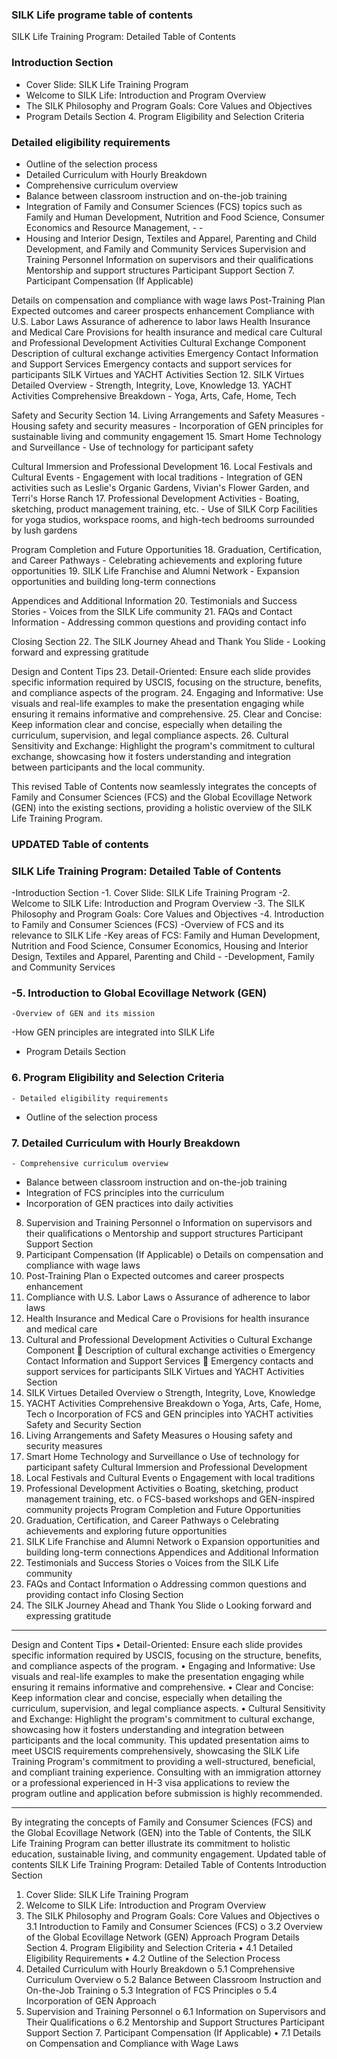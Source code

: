 ### SILK Life programe table of contents
SILK Life Training Program: Detailed Table of Contents

### Introduction Section

- Cover Slide: SILK Life Training Program
- Welcome to SILK Life: Introduction and Program Overview
- The SILK Philosophy and Program Goals: Core Values and Objectives
- Program Details Section 4. Program Eligibility and Selection Criteria

### Detailed eligibility requirements
- Outline of the selection process
- Detailed Curriculum with Hourly Breakdown
- Comprehensive curriculum overview
- Balance between classroom instruction and on-the-job training
- Integration of Family and Consumer Sciences (FCS) topics such as Family and Human Development, Nutrition and Food Science, Consumer Economics and Resource Management, - - 
 - Housing and Interior Design, Textiles and Apparel, Parenting and Child Development, and Family and Community Services
Supervision and Training Personnel
Information on supervisors and their qualifications
Mentorship and support structures
Participant Support Section 7. Participant Compensation (If Applicable)

Details on compensation and compliance with wage laws
Post-Training Plan
Expected outcomes and career prospects enhancement
Compliance with U.S. Labor Laws
Assurance of adherence to labor laws
Health Insurance and Medical Care
Provisions for health insurance and medical care
Cultural and Professional Development Activities
Cultural Exchange Component
Description of cultural exchange activities
Emergency Contact Information and Support Services
Emergency contacts and support services for participants
SILK Virtues and YACHT Activities Section 12. SILK Virtues Detailed Overview - Strength, Integrity, Love, Knowledge 13. YACHT Activities Comprehensive Breakdown - Yoga, Arts, Cafe, Home, Tech

Safety and Security Section 14. Living Arrangements and Safety Measures - Housing safety and security measures - Incorporation of GEN principles for sustainable living and community engagement 15. Smart Home Technology and Surveillance - Use of technology for participant safety

Cultural Immersion and Professional Development 16. Local Festivals and Cultural Events - Engagement with local traditions - Integration of GEN activities such as Leslie's Organic Gardens, Vivian's Flower Garden, and Terri's Horse Ranch 17. Professional Development Activities - Boating, sketching, product management training, etc. - Use of SILK Corp Facilities for yoga studios, workspace rooms, and high-tech bedrooms surrounded by lush gardens

Program Completion and Future Opportunities 18. Graduation, Certification, and Career Pathways - Celebrating achievements and exploring future opportunities 19. SILK Life Franchise and Alumni Network - Expansion opportunities and building long-term connections

Appendices and Additional Information 20. Testimonials and Success Stories - Voices from the SILK Life community 21. FAQs and Contact Information - Addressing common questions and providing contact info

Closing Section 22. The SILK Journey Ahead and Thank You Slide - Looking forward and expressing gratitude

Design and Content Tips 23. Detail-Oriented: Ensure each slide provides specific information required by USCIS, focusing on the structure, benefits, and compliance aspects of the program. 24. Engaging and Informative: Use visuals and real-life examples to make the presentation engaging while ensuring it remains informative and comprehensive. 25. Clear and Concise: Keep information clear and concise, especially when detailing the curriculum, supervision, and legal compliance aspects. 26. Cultural Sensitivity and Exchange: Highlight the program's commitment to cultural exchange, showcasing how it fosters understanding and integration between participants and the local community.

This revised Table of Contents now seamlessly integrates the concepts of Family and Consumer Sciences (FCS) and the Global Ecovillage Network (GEN) into the existing sections, providing a holistic overview of the SILK Life Training Program.




### UPDATED Table of contents 
### SILK Life Training Program: Detailed Table of Contents
-Introduction Section
-1.	Cover Slide: SILK Life Training Program
-2.	Welcome to SILK Life: Introduction and Program Overview
-3.	The SILK Philosophy and Program Goals: Core Values and Objectives
-4.	Introduction to Family and Consumer Sciences (FCS)
	-Overview of FCS and its relevance to SILK Life
	-Key areas  of FCS: Family and Human Development, Nutrition and Food Science, Consumer Economics, Housing and Interior Design, Textiles and Apparel, Parenting and Child - -Development, Family and Community Services
### -5.	Introduction to Global Ecovillage Network (GEN)
	-Overview of GEN and its mission
-How GEN principles are integrated into SILK Life
- Program Details Section
### 6.	Program Eligibility and Selection Criteria
	- Detailed eligibility requirements
- 	Outline of the selection process
### 7.	Detailed Curriculum with Hourly Breakdown
	- Comprehensive curriculum overview
 - Balance between classroom instruction and on-the-job training
- 	Integration of FCS principles into the curriculum
-  Incorporation of GEN practices into daily activities
8.	Supervision and Training Personnel
o	Information on supervisors and their qualifications
o	Mentorship and support structures
Participant Support Section
9.	Participant Compensation (If Applicable)
o	Details on compensation and compliance with wage laws
10.	Post-Training Plan
o	Expected outcomes and career prospects enhancement
11.	Compliance with U.S. Labor Laws
o	Assurance of adherence to labor laws
12.	Health Insurance and Medical Care
o	Provisions for health insurance and medical care
13.	Cultural and Professional Development Activities
o	Cultural Exchange Component
	Description of cultural exchange activities
o	Emergency Contact Information and Support Services
	Emergency contacts and support services for participants
SILK Virtues and YACHT Activities Section
14.	SILK Virtues Detailed Overview
o	Strength, Integrity, Love, Knowledge
15.	YACHT Activities Comprehensive Breakdown
o	Yoga, Arts, Cafe, Home, Tech
o	Incorporation of FCS and GEN principles into YACHT activities
Safety and Security Section
16.	Living Arrangements and Safety Measures
o	Housing safety and security measures
17.	Smart Home Technology and Surveillance
o	Use of technology for participant safety
Cultural Immersion and Professional Development
18.	Local Festivals and Cultural Events
o	Engagement with local traditions
19.	Professional Development Activities
o	Boating, sketching, product management training, etc.
o	FCS-based workshops and GEN-inspired community projects
Program Completion and Future Opportunities
20.	Graduation, Certification, and Career Pathways
o	Celebrating achievements and exploring future opportunities
21.	SILK Life Franchise and Alumni Network
o	Expansion opportunities and building long-term connections
Appendices and Additional Information
22.	Testimonials and Success Stories
o	Voices from the SILK Life community
23.	FAQs and Contact Information
o	Addressing common questions and providing contact info
Closing Section
24.	The SILK Journey Ahead and Thank You Slide
o	Looking forward and expressing gratitude
________________________________________
Design and Content Tips
•	Detail-Oriented: Ensure each slide provides specific information required by USCIS, focusing on the structure, benefits, and compliance aspects of the program.
•	Engaging and Informative: Use visuals and real-life examples to make the presentation engaging while ensuring it remains informative and comprehensive.
•	Clear and Concise: Keep information clear and concise, especially when detailing the curriculum, supervision, and legal compliance aspects.
•	Cultural Sensitivity and Exchange: Highlight the program's commitment to cultural exchange, showcasing how it fosters understanding and integration between participants and the local community.
This updated presentation aims to meet USCIS requirements comprehensively, showcasing the SILK Life Training Program's commitment to providing a well-structured, beneficial, and compliant training experience. Consulting with an immigration attorney or a professional experienced in H-3 visa applications to review the program outline and application before submission is highly recommended.
________________________________________
By integrating the concepts of Family and Consumer Sciences (FCS) and the Global Ecovillage Network (GEN) into the Table of Contents, the SILK Life Training Program can better illustrate its commitment to holistic education, sustainable living, and community engagement.
Updated table of contents 
SILK Life Training Program: Detailed Table of Contents
Introduction Section
1.	Cover Slide: SILK Life Training Program
2.	Welcome to SILK Life: Introduction and Program Overview
3.	The SILK Philosophy and Program Goals: Core Values and Objectives
o	3.1 Introduction to Family and Consumer Sciences (FCS)
o	3.2 Overview of the Global Ecovillage Network (GEN) Approach
Program Details Section 4. Program Eligibility and Selection Criteria
•	4.1 Detailed Eligibility Requirements
•	4.2 Outline of the Selection Process
5.	Detailed Curriculum with Hourly Breakdown
o	5.1 Comprehensive Curriculum Overview
o	5.2 Balance Between Classroom Instruction and On-the-Job Training
o	5.3 Integration of FCS Principles
o	5.4 Incorporation of GEN Approach
6.	Supervision and Training Personnel
o	6.1 Information on Supervisors and Their Qualifications
o	6.2 Mentorship and Support Structures
Participant Support Section 7. Participant Compensation (If Applicable)
•	7.1 Details on Compensation and Compliance with Wage Laws

